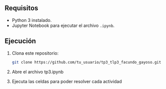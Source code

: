 ## Requisitos

- Python 3 instalado.
- Jupyter Notebook para ejecutar el archivo `.ipynb`.

## Ejecución

1. Clona este repositorio:
   ```bash
   git clone https://github.com/tu_usuario/tp3_tlp3_facundo_gayoso.git
   ```
2. Abre el archivo tp3.ipynb

3. Ejecuta las celdas para poder resolver cada actividad
